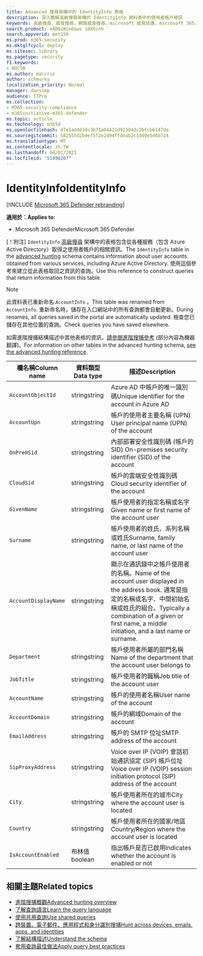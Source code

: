 ```yaml
---
title: Advanced 搜尋架構中的 IdentityInfo 表格
description: 深入瞭解高級搜尋架構的 IdentityInfo 資料表中的使用者帳戶資訊
keywords: 高級搜尋，威脅搜尋，網路威脅搜尋，microsoft 威脅防護，microsoft 365，mtp，m365，search，query，遙測，schema reference，kusto，table，column，data type，description，AccountInfo，IdentityInfo，account
search.product: eADQiWindows 10XVcnh
search.appverid: met150
ms.prod: m365-security
ms.mktglfcycl: deploy
ms.sitesec: library
ms.pagetype: security
f1.keywords:
- NOCSH
ms.author: maccruz
author: schmurky
localization_priority: Normal
manager: dansimp
audience: ITPro
ms.collection:
- M365-security-compliance
- m365initiative-m365-defender
ms.topic: article
ms.technology: m365d
ms.openlocfilehash: d7e1ad4d10c3b71a04421d92304dc2bfcb6147da
ms.sourcegitcommit: 582555d2b4ef5f2e2494ffdeab2c1d49e5d6b724
ms.translationtype: MT
ms.contentlocale: zh-TW
ms.lasthandoff: 04/01/2021
ms.locfileid: "51498207"
---
```

# <a name="identityinfo"></a><span data-ttu-id="213b4-104">IdentityInfo</span><span class="sxs-lookup"><span data-stu-id="213b4-104">IdentityInfo</span></span>

[!INCLUDE [Microsoft 365 Defender rebranding](../includes/microsoft-defender.md)]


<span data-ttu-id="213b4-105">**適用於：**</span><span class="sxs-lookup"><span data-stu-id="213b4-105">**Applies to:**</span></span>
- <span data-ttu-id="213b4-106">Microsoft 365 Defender</span><span class="sxs-lookup"><span data-stu-id="213b4-106">Microsoft 365 Defender</span></span>

<span data-ttu-id="213b4-107">[！附注] `IdentityInfo` [高級搜尋](advanced-hunting-overview.md) 架構中的表格包含從各種服務（包含 Azure Active Directory）取得之使用者帳戶的相關資訊。</span><span class="sxs-lookup"><span data-stu-id="213b4-107">The `IdentityInfo` table in the [advanced hunting](advanced-hunting-overview.md) schema contains information about user accounts obtained from various services, including Azure Active Directory.</span></span> <span data-ttu-id="213b4-108">使用這個參考來建立從此表格取回之資訊的查詢。</span><span class="sxs-lookup"><span data-stu-id="213b4-108">Use this reference to construct queries that return information from this table.</span></span>

>[!NOTE]
><span data-ttu-id="213b4-109">此資料表已重新命名 `AccountInfo` 。</span><span class="sxs-lookup"><span data-stu-id="213b4-109">This table was renamed from `AccountInfo`.</span></span> <span data-ttu-id="213b4-110">重新命名時，儲存在入口網站中的所有查詢都會自動更新。</span><span class="sxs-lookup"><span data-stu-id="213b4-110">During renames, all queries saved in the portal are automatically updated.</span></span> <span data-ttu-id="213b4-111">檢查您已儲存在其他位置的查詢。</span><span class="sxs-lookup"><span data-stu-id="213b4-111">Check queries you have saved elsewhere.</span></span>

<span data-ttu-id="213b4-112">如需進階搜捕結構描述中其他表格的資訊，[請參閱進階搜捕參考](advanced-hunting-schema-tables.md) (部分內容為機器翻譯)。</span><span class="sxs-lookup"><span data-stu-id="213b4-112">For information on other tables in the advanced hunting schema, [see the advanced hunting reference](advanced-hunting-schema-tables.md).</span></span>

| <span data-ttu-id="213b4-113">欄名稱</span><span class="sxs-lookup"><span data-stu-id="213b4-113">Column name</span></span> | <span data-ttu-id="213b4-114">資料類型</span><span class="sxs-lookup"><span data-stu-id="213b4-114">Data type</span></span> | <span data-ttu-id="213b4-115">描述</span><span class="sxs-lookup"><span data-stu-id="213b4-115">Description</span></span> |
|-------------|-----------|-------------|
| `AccountObjectId` | <span data-ttu-id="213b4-116">string</span><span class="sxs-lookup"><span data-stu-id="213b4-116">string</span></span> | <span data-ttu-id="213b4-117">Azure AD 中帳戶的唯一識別碼</span><span class="sxs-lookup"><span data-stu-id="213b4-117">Unique identifier for the account in Azure AD</span></span> |
| `AccountUpn` | <span data-ttu-id="213b4-118">string</span><span class="sxs-lookup"><span data-stu-id="213b4-118">string</span></span> | <span data-ttu-id="213b4-119">帳戶的使用者主要名稱 (UPN) </span><span class="sxs-lookup"><span data-stu-id="213b4-119">User principal name (UPN) of the account</span></span> |
| `OnPremSid` | <span data-ttu-id="213b4-120">string</span><span class="sxs-lookup"><span data-stu-id="213b4-120">string</span></span> | <span data-ttu-id="213b4-121">內部部署安全性識別碼 (帳戶的 SID) </span><span class="sxs-lookup"><span data-stu-id="213b4-121">On-premises security identifier (SID) of the account</span></span> |
| `CloudSid` | <span data-ttu-id="213b4-122">string</span><span class="sxs-lookup"><span data-stu-id="213b4-122">string</span></span> | <span data-ttu-id="213b4-123">帳戶的雲端安全性識別碼</span><span class="sxs-lookup"><span data-stu-id="213b4-123">Cloud security identifier of the account</span></span> |
| `GivenName` | <span data-ttu-id="213b4-124">string</span><span class="sxs-lookup"><span data-stu-id="213b4-124">string</span></span> | <span data-ttu-id="213b4-125">帳戶使用者的指定名稱或名字</span><span class="sxs-lookup"><span data-stu-id="213b4-125">Given name or first name of the account user</span></span> |
| `Surname` | <span data-ttu-id="213b4-126">string</span><span class="sxs-lookup"><span data-stu-id="213b4-126">string</span></span> | <span data-ttu-id="213b4-127">帳戶使用者的姓氏、系列名稱或姓氏</span><span class="sxs-lookup"><span data-stu-id="213b4-127">Surname, family name, or last name of the account user</span></span> |
| `AccountDisplayName` | <span data-ttu-id="213b4-128">string</span><span class="sxs-lookup"><span data-stu-id="213b4-128">string</span></span> | <span data-ttu-id="213b4-129">顯示在通訊錄中之帳戶使用者的名稱。</span><span class="sxs-lookup"><span data-stu-id="213b4-129">Name of the account user displayed in the address book.</span></span> <span data-ttu-id="213b4-130">通常是指定的名稱或名字、中間初始名稱或姓氏的組合。</span><span class="sxs-lookup"><span data-stu-id="213b4-130">Typically a combination of a given or first name, a middle initiation, and a last name or surname.</span></span> |
| `Department` | <span data-ttu-id="213b4-131">string</span><span class="sxs-lookup"><span data-stu-id="213b4-131">string</span></span> | <span data-ttu-id="213b4-132">帳戶使用者所屬的部門名稱</span><span class="sxs-lookup"><span data-stu-id="213b4-132">Name of the department that the account user belongs to</span></span> |
| `JobTitle` | <span data-ttu-id="213b4-133">string</span><span class="sxs-lookup"><span data-stu-id="213b4-133">string</span></span> | <span data-ttu-id="213b4-134">帳戶使用者的職稱</span><span class="sxs-lookup"><span data-stu-id="213b4-134">Job title of the account user</span></span> |
| `AccountName` | <span data-ttu-id="213b4-135">string</span><span class="sxs-lookup"><span data-stu-id="213b4-135">string</span></span> | <span data-ttu-id="213b4-136">帳戶的使用者名稱</span><span class="sxs-lookup"><span data-stu-id="213b4-136">User name of the account</span></span> |
| `AccountDomain` | <span data-ttu-id="213b4-137">string</span><span class="sxs-lookup"><span data-stu-id="213b4-137">string</span></span> | <span data-ttu-id="213b4-138">帳戶的網域</span><span class="sxs-lookup"><span data-stu-id="213b4-138">Domain of the account</span></span> |
| `EmailAddress` | <span data-ttu-id="213b4-139">string</span><span class="sxs-lookup"><span data-stu-id="213b4-139">string</span></span> | <span data-ttu-id="213b4-140">帳戶的 SMTP 位址</span><span class="sxs-lookup"><span data-stu-id="213b4-140">SMTP address of the account</span></span> |
| `SipProxyAddress` | <span data-ttu-id="213b4-141">string</span><span class="sxs-lookup"><span data-stu-id="213b4-141">string</span></span> | <span data-ttu-id="213b4-142">Voice over IP (VOIP) 會話初始通訊協定 (SIP) 帳戶位址</span><span class="sxs-lookup"><span data-stu-id="213b4-142">Voice over IP (VOIP) session initiation protocol (SIP) address of the account</span></span> |
| `City` | <span data-ttu-id="213b4-143">string</span><span class="sxs-lookup"><span data-stu-id="213b4-143">string</span></span> | <span data-ttu-id="213b4-144">帳戶使用者所在的城市</span><span class="sxs-lookup"><span data-stu-id="213b4-144">City where the account user is located</span></span> |
| `Country` | <span data-ttu-id="213b4-145">string</span><span class="sxs-lookup"><span data-stu-id="213b4-145">string</span></span> | <span data-ttu-id="213b4-146">帳戶使用者所在的國家/地區</span><span class="sxs-lookup"><span data-stu-id="213b4-146">Country/Region where the account user is located</span></span> |
| `IsAccountEnabled` | <span data-ttu-id="213b4-147">布林值</span><span class="sxs-lookup"><span data-stu-id="213b4-147">boolean</span></span> | <span data-ttu-id="213b4-148">指出帳戶是否已啟用</span><span class="sxs-lookup"><span data-stu-id="213b4-148">Indicates whether the account is enabled or not</span></span> |

## <a name="related-topics"></a><span data-ttu-id="213b4-149">相關主題</span><span class="sxs-lookup"><span data-stu-id="213b4-149">Related topics</span></span>
- [<span data-ttu-id="213b4-150">進階搜捕概觀</span><span class="sxs-lookup"><span data-stu-id="213b4-150">Advanced hunting overview</span></span>](advanced-hunting-overview.md)
- [<span data-ttu-id="213b4-151">了解查詢語言</span><span class="sxs-lookup"><span data-stu-id="213b4-151">Learn the query language</span></span>](advanced-hunting-query-language.md)
- [<span data-ttu-id="213b4-152">使用共用查詢</span><span class="sxs-lookup"><span data-stu-id="213b4-152">Use shared queries</span></span>](advanced-hunting-shared-queries.md)
- [<span data-ttu-id="213b4-153">跨裝置、電子郵件、應用程式和身分識別搜捕</span><span class="sxs-lookup"><span data-stu-id="213b4-153">Hunt across devices, emails, apps, and identities</span></span>](advanced-hunting-query-emails-devices.md)
- [<span data-ttu-id="213b4-154">了解結構描述</span><span class="sxs-lookup"><span data-stu-id="213b4-154">Understand the schema</span></span>](advanced-hunting-schema-tables.md)
- [<span data-ttu-id="213b4-155">套用查詢最佳做法</span><span class="sxs-lookup"><span data-stu-id="213b4-155">Apply query best practices</span></span>](advanced-hunting-best-practices.md)
